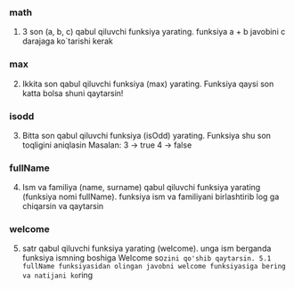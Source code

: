 ### math
1. 3 son (a, b, c) qabul qiluvchi funksiya yarating. funksiya a + b javobini c darajaga ko`tarishi kerak

### max
2. Ikkita son qabul qiluvchi funksiya (max) yarating. Funksiya qaysi son katta bolsa shuni qaytarsin!

### isodd
3. Bitta son qabul qiluvchi funksiya (isOdd) yarating. Funksiya shu son toqligini aniqlasin
Masalan:
  3 -> true
  4 -> false

### fullName
4. Ism va familiya (name, surname) qabul qiluvchi funksiya yarating (funksiya nomi fullName). funksiya ism va familiyani birlashtirib log ga chiqarsin va qaytarsin

### welcome
5. satr qabul qiluvchi funksiya yarating (welcome). unga ism berganda funksiya ismning boshiga Welcome so`zini qo'shib qaytarsin.
5.1 fullName funksiyasidan olingan javobni welcome funksiyasiga bering va natijani ko`ring
